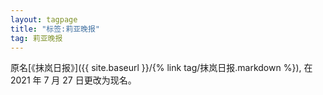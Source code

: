 ```yaml
---
layout: tagpage
title: "标签:莉亚晚报"
tag: 莉亚晚报
---
```


原名[《抹岚日报》]({{ site.baseurl }}/{% link tag/抹岚日报.markdown %}), 在 2021 年 7 月 27 日更改为现名。

